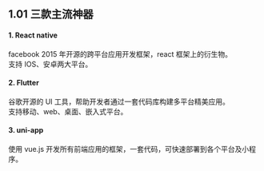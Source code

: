## 1.01 三款主流神器

#### 1. React native

facebook 2015 年开源的跨平台应用开发框架，react 框架上的衍生物。  
支持 IOS、安卓两大平台。

#### 2. Flutter

谷歌开源的 UI 工具，帮助开发者通过一套代码库构建多平台精美应用。  
支持移动、web、桌面、嵌入式平台。

#### 3. uni-app

使用 vue.js 开发所有前端应用的框架，一套代码，可快速部署到各个平台及小程序。
